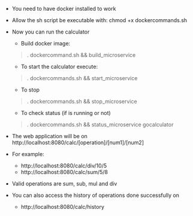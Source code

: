 * You need to have docker installed to work

* Allow the sh script be executable with: chmod +x dockercommands.sh

* Now you can run the calculator
	- Build docker image:
	> . dockercommand.sh && build_microservice

	- To start the calculator execute: 
	> . dockercommands.sh && start_microservice

	- To stop
	> . dockercommands.sh && stop_microservice

	- To check status (if is running or not)
	> . dockercommands.sh && status_microservice gocalculator

* The web application will be on http://localhost:8080/calc/[operation]/[num1]/[num2]

* For example:
    - http://localhost:8080/calc/div/10/5
    - http://localhost:8080/calc/sum/5/8

* Valid operations are sum, sub, mul and div

* You can also access the history of operations done successfully on
    - http://localhost:8080/calc/history
